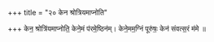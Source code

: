 +++
title = "२० केन श्रोत्रियमाप्नोति"

+++
केन॒ श्रोत्रि॑यमाप्नोति॒ केने॒मं प॑रमे॒ष्ठिन॑म्। केने॒मम॒ग्निं पूरु॑षः॒ केन॑ संवत्स॒रं म॑मे ॥